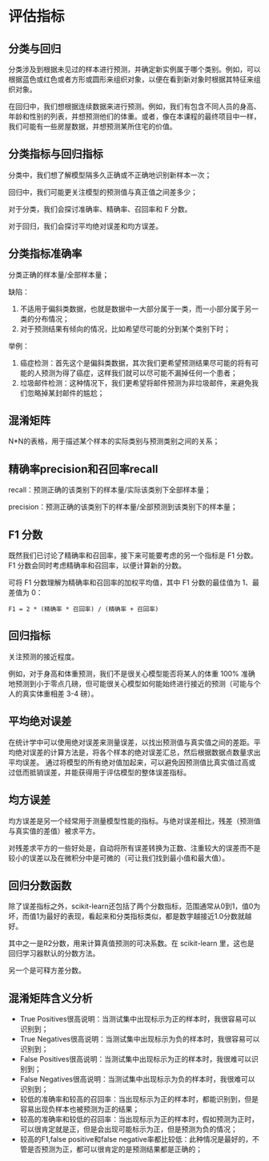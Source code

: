 # 评估指标

## 分类与回归
分类涉及到根据未见过的样本进行预测，并确定新实例属于哪个类别。例如，可以根据蓝色或红色或者方形或圆形来组织对象，以便在看到新对象时根据其特征来组织对象。

在回归中，我们想根据连续数据来进行预测。例如，我们有包含不同人员的身高、年龄和性别的列表，并想预测他们的体重。或者，像在本课程的最终项目中一样，我们可能有一些房屋数据，并想预测某所住宅的价值。

## 分类指标与回归指标
分类中，我们想了解模型隔多久正确或不正确地识别新样本一次；

回归中，我们可能更关注模型的预测值与真正值之间差多少；

对于分类，我们会探讨准确率、精确率、召回率和 F 分数。

对于回归，我们会探讨平均绝对误差和均方误差。

## 分类指标准确率
分类正确的样本量/全部样本量；

缺陷：
1. 不适用于偏斜类数据，也就是数据中一大部分属于一类，而一小部分属于另一类的分布情况；
2. 对于预测结果有倾向的情况，比如希望尽可能的分到某个类别下时；

举例：
1. 癌症检测：首先这个是偏斜类数据，其次我们更希望预测结果尽可能的将有可能的人预测为得了癌症，这样我们就可以尽可能不漏掉任何一个患者；
2. 垃圾邮件检测：这种情况下，我们更希望将邮件预测为非垃圾邮件，来避免我们忽略掉某封邮件的尴尬；

## 混淆矩阵
N\*N的表格，用于描述某个样本的实际类别与预测类别之间的关系；

## 精确率precision和召回率recall
recall：预测正确的该类别下的样本量/实际该类别下全部样本量；

precision：预测正确的该类别下的样本量/全部预测到该类别下的样本量；

## F1 分数
既然我们已讨论了精确率和召回率，接下来可能要考虑的另一个指标是 F1 分数。F1 分数会同时考虑精确率和召回率，以便计算新的分数。

可将 F1 分数理解为精确率和召回率的加权平均值，其中 F1 分数的最佳值为 1、最差值为 0：

    F1 = 2 * (精确率 * 召回率) / (精确率 + 召回率)

## 回归指标
关注预测的接近程度。

例如，对于身高和体重预测，我们不是很关心模型能否将某人的体重 100% 准确地预测到小于零点几磅，但可能很关心模型如何能始终进行接近的预测（可能与个人的真实体重相差 3-4 磅）。

## 平均绝对误差
在统计学中可以使用绝对误差来测量误差，以找出预测值与真实值之间的差距。平均绝对误差的计算方法是，将各个样本的绝对误差汇总，然后根据数据点数量求出平均误差。
通过将模型的所有绝对值加起来，可以避免因预测值比真实值过高或过低而抵销误差，并能获得用于评估模型的整体误差指标。

## 均方误差
均方误差是另一个经常用于测量模型性能的指标。与绝对误差相比，残差（预测值与真实值的差值）被求平方。

对残差求平方的一些好处是，自动将所有误差转换为正数、注重较大的误差而不是较小的误差以及在微积分中是可微的（可让我们找到最小值和最大值）。

## 回归分数函数
除了误差指标之外，scikit-learn还包括了两个分数指标，范围通常从0到1，值0为坏，而值1为最好的表现，看起来和分类指标类似，都是数字越接近1.0分数就越好。

其中之一是R2分数，用来计算真值预测的可决系数。在 scikit-learn 里，这也是回归学习器默认的分数方法。

另一个是可释方差分数。

## 混淆矩阵含义分析
* True Positives很高说明：当测试集中出现标示为正的样本时，我很容易可以识别到；
* True Negatives很高说明：当测试集中出现标示为负的样本时，我很容易可以识别到；
* False Positives很高说明：当测试集中出现标示为正的样本时，我很难可以识别到；
* False Negatives很高说明：当测试集中出现标示为负的样本时，我很难可以识别到；
* 较低的准确率和较高的召回率：当出现标示为正的样本时，都能识别到，但是容易出现负样本也被预测为正的结果；
* 较高的准确率和较低的召回率：当出现标示为正的样本时，假如预测为正时，可以很肯定就是正，但是会出现可能标示为正，但是预测为负的情况；
* 较高的F1,false positive和false negative率都比较低：此种情况是最好的，不管是否预测为正，都可以很肯定的是预测结果都是正确的；
